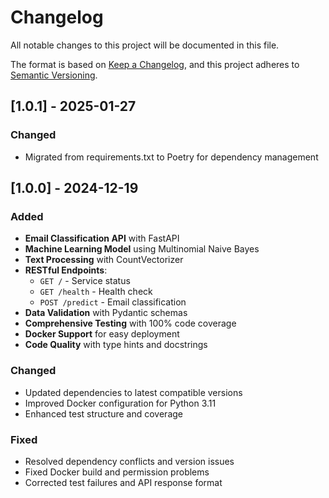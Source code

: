 # Changelog

All notable changes to this project will be documented in this file.

The format is based on [Keep a Changelog](https://keepachangelog.com/en/1.0.0/),
and this project adheres to [Semantic Versioning](https://semver.org/spec/v2.0.0.html).

## [1.0.1] - 2025-01-27

### Changed
- Migrated from requirements.txt to Poetry for dependency management

## [1.0.0] - 2024-12-19

### Added
- **Email Classification API** with FastAPI
- **Machine Learning Model** using Multinomial Naive Bayes
- **Text Processing** with CountVectorizer
- **RESTful Endpoints**:
  - `GET /` - Service status
  - `GET /health` - Health check
  - `POST /predict` - Email classification
- **Data Validation** with Pydantic schemas
- **Comprehensive Testing** with 100% code coverage
- **Docker Support** for easy deployment
- **Code Quality** with type hints and docstrings

### Changed
- Updated dependencies to latest compatible versions
- Improved Docker configuration for Python 3.11
- Enhanced test structure and coverage

### Fixed
- Resolved dependency conflicts and version issues
- Fixed Docker build and permission problems
- Corrected test failures and API response format
